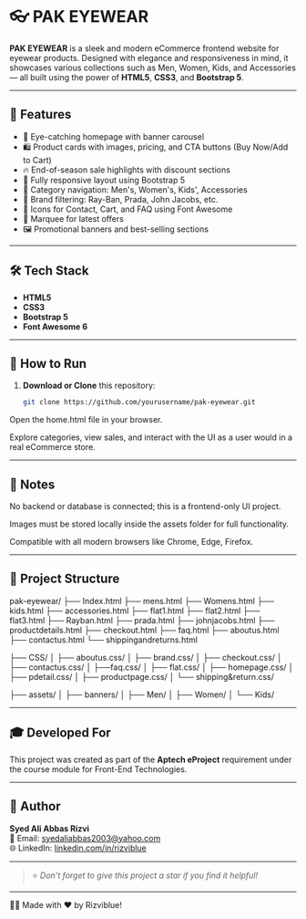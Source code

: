# 👓 PAK EYEWEAR

**PAK EYEWEAR** is a sleek and modern eCommerce frontend website for eyewear products. Designed with elegance and responsiveness in mind, it showcases various collections such as Men, Women, Kids, and Accessories — all built using the power of **HTML5**, **CSS3**, and **Bootstrap 5**.

---

## 🚀 Features

- 🎯 Eye-catching homepage with banner carousel
- 🛍️ Product cards with images, pricing, and CTA buttons (Buy Now/Add to Cart)
- 🔥 End-of-season sale highlights with discount sections
- 📱 Fully responsive layout using Bootstrap 5
- 📂 Category navigation: Men's, Women's, Kids', Accessories
- 🧿 Brand filtering: Ray-Ban, Prada, John Jacobs, etc.
- 🔎 Icons for Contact, Cart, and FAQ using Font Awesome
- 💬 Marquee for latest offers
- 🖼️ Promotional banners and best-selling sections

---

## 🛠️ Tech Stack

- **HTML5**
- **CSS3**
- **Bootstrap 5**
- **Font Awesome 6**

---

## 📂 How to Run

1. **Download or Clone** this repository:  
   ```bash
   git clone https://github.com/yourusername/pak-eyewear.git
Open the home.html file in your browser.

Explore categories, view sales, and interact with the UI as a user would in a real eCommerce store.

---

## 🧠 Notes
No backend or database is connected; this is a frontend-only UI project.

Images must be stored locally inside the assets folder for full functionality.

Compatible with all modern browsers like Chrome, Edge, Firefox.

---

## 📁 Project Structure
pak-eyewear/
├── Index.html
├── mens.html
├── Womens.html
├── kids.html
├── accessories.html
├── flat1.html
├── flat2.html
├── flat3.html
├── Rayban.html
├── prada.html
├── johnjacobs.html
├── productdetails.html
├── checkout.html
├── faq.html
├── aboutus.html
├── contactus.html
└── shippingandreturns.html

├── CSS/
│   ├── aboutus.css/
│   ├── brand.css/
│   ├── checkout.css/
│   ├── contactus.css/
│   ├──faq.css/
│   ├── flat.css/
│   ├── homepage.css/
│   ├── pdetail.css/
│   ├── productpage.css/
│   └── shipping&return.css/

├── assets/
│   ├── banners/
│   ├── Men/
│   ├── Women/
│   └── Kids/

---
## 🎓 Developed For

This project was created as part of the **Aptech eProject** requirement under the course module for Front-End Technologies.

---

## 🙌 Author

**Syed Ali Abbas Rizvi**  
📧 Email: [syedaliabbas2003@yahoo.com](mailto:syedaliabbas2003@yahoo.com)  
🌐 LinkedIn: [linkedin.com/in/rizviblue](https://linkedin.com/in/rizviblue)

---

> ⭐ *Don't forget to give this project a star if you find it helpful!*

---

🙋‍♂️ Made with ❤️ by Rizviblue!
